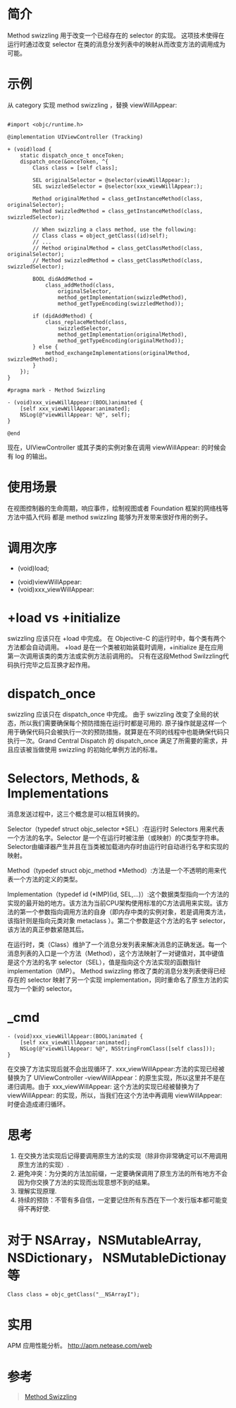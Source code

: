 # 简介

Method swizzling 用于改变一个已经存在的 selector 的实现。
这项技术使得在运行时通过改变 selector 在类的消息分发列表中的映射从而改变方法的调用成为可能。

# 示例

从 category 实现 method swizzling ，替换 viewWillAppear:

```

#import <objc/runtime.h>

@implementation UIViewController (Tracking)

+ (void)load {
    static dispatch_once_t onceToken;
    dispatch_once(&onceToken, ^{
        Class class = [self class];

        SEL originalSelector = @selector(viewWillAppear:);
        SEL swizzledSelector = @selector(xxx_viewWillAppear:);

        Method originalMethod = class_getInstanceMethod(class, originalSelector);
        Method swizzledMethod = class_getInstanceMethod(class, swizzledSelector);

        // When swizzling a class method, use the following:
        // Class class = object_getClass((id)self);
        // ...
        // Method originalMethod = class_getClassMethod(class, originalSelector);
        // Method swizzledMethod = class_getClassMethod(class, swizzledSelector);

        BOOL didAddMethod =
            class_addMethod(class,
                originalSelector,
                method_getImplementation(swizzledMethod),
                method_getTypeEncoding(swizzledMethod));

        if (didAddMethod) {
            class_replaceMethod(class,
                swizzledSelector,
                method_getImplementation(originalMethod),
                method_getTypeEncoding(originalMethod));
        } else {
            method_exchangeImplementations(originalMethod, swizzledMethod);
        }
    });
}

#pragma mark - Method Swizzling

- (void)xxx_viewWillAppear:(BOOL)animated {
    [self xxx_viewWillAppear:animated];
    NSLog(@"viewWillAppear: %@", self);
}

@end

```

现在，UIViewController 或其子类的实例对象在调用 viewWillAppear: 的时候会有 log 的输出。

# 使用场景

在视图控制器的生命周期，响应事件，绘制视图或者 Foundation 框架的网络栈等方法中插入代码
都是 method swizzling 能够为开发带来很好作用的例子。

# 调用次序

+ (void)load;
- (void)viewWillAppear:
- (void)xxx_viewWillAppear:


# +load vs +initialize

swizzling 应该只在 +load 中完成。
在 Objective-C 的运行时中，每个类有两个方法都会自动调用。
+load 是在一个类被初始装载时调用，+initialize 是在应用第一次调用该类的类方法或实例方法前调用的。
只有在这段Method Swilzzling代码执行完毕之后互换才起作用。

#  dispatch_once

swizzling 应该只在 dispatch_once 中完成。
由于 swizzling 改变了全局的状态，所以我们需要确保每个预防措施在运行时都是可用的.
原子操作就是这样一个用于确保代码只会被执行一次的预防措施，就算是在不同的线程中也能确保代码只执行一次。Grand Central Dispatch 的 dispatch_once 满足了所需要的需求，并且应该被当做使用 swizzling 的初始化单例方法的标准。

#  Selectors, Methods, & Implementations

消息发送过程中，这三个概念是可以相互转换的。

Selector（typedef struct objc_selector *SEL）:在运行时 Selectors 用来代表一个方法的名字。Selector 是一个在运行时被注册（或映射）的C类型字符串。Selector由编译器产生并且在当类被加载进内存时由运行时自动进行名字和实现的映射。

Method（typedef struct objc_method *Method）:方法是一个不透明的用来代表一个方法的定义的类型。

Implementation（typedef id (*IMP)(id, SEL,...)）:这个数据类型指向一个方法的实现的最开始的地方。该方法为当前CPU架构使用标准的C方法调用来实现。该方法的第一个参数指向调用方法的自身（即内存中类的实例对象，若是调用类方法，该指针则是指向元类对象 metaclass ）。第二个参数是这个方法的名字 selector，该方法的真正参数紧随其后。

在运行时，类（Class）维护了一个消息分发列表来解决消息的正确发送。每一个消息列表的入口是一个方法（Method），这个方法映射了一对键值对，其中键值是这个方法的名字 selector（SEL），值是指向这个方法实现的函数指针 implementation（IMP）。 Method swizzling 修改了类的消息分发列表使得已经存在的 selector 映射了另一个实现 implementation，同时重命名了原生方法的实现为一个新的 selector。


# _cmd

```
- (void)xxx_viewWillAppear:(BOOL)animated {
    [self xxx_viewWillAppear:animated];
    NSLog(@"viewWillAppear: %@", NSStringFromClass([self class]));
}
```
在交换了方法实现后就不会出现循环了.
xxx_viewWillAppear:方法的实现已经被替换为了 UIViewController -viewWillAppear：的原生实现，所以这里并不是在递归调用。由于 xxx_viewWillAppear: 这个方法的实现已经被替换为了 viewWillAppear: 的实现，所以，当我们在这个方法中再调用 viewWillAppear: 时便会造成递归循环。


# 思考

1. 在交换方法实现后记得要调用原生方法的实现（除非你非常确定可以不用调用原生方法的实现）.
2. 避免冲突：为分类的方法加前缀，一定要确保调用了原生方法的所有地方不会因为你交换了方法的实现而出现意想不到的结果。
3. 理解实现原理.
4. 持续的预防：不管有多自信，一定要记住所有东西在下一个发行版本都可能变得不再好使.


# 对于 NSArray，NSMutableArray, NSDictionary， NSMutableDictionay 等

```
Class class = objc_getClass("__NSArrayI");
```


# 实用

APM 应用性能分析。
 http://apm.netease.com/web

# 参考

>[Method Swizzling](https://nshipster.cn/method-swizzling/)